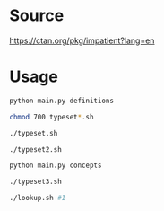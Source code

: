 Source
===
https://ctan.org/pkg/impatient?lang=en


Usage
===
```bash
python main.py definitions

chmod 700 typeset*.sh

./typeset.sh

./typeset2.sh

python main.py concepts

./typeset3.sh

./lookup.sh #1
```
